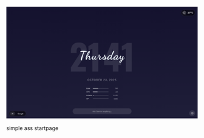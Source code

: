 ![Display of the startpage](https://github.com/Justheretohack0/BartStart-/blob/main/img-2025-10-23-21-42-17.png)

simple ass startpage
